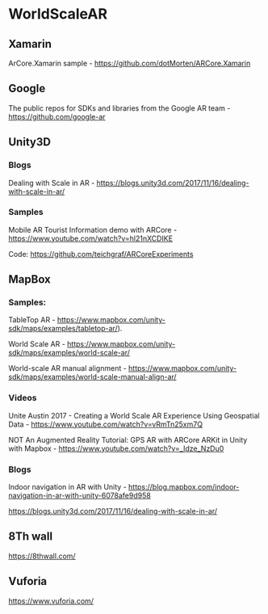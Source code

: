 # WorldScaleAR

## Xamarin

ArCore.Xamarin sample - https://github.com/dotMorten/ARCore.Xamarin

## Google

The public repos for SDKs and libraries from the Google AR team - https://github.com/google-ar

## Unity3D

### Blogs

Dealing with Scale in AR - https://blogs.unity3d.com/2017/11/16/dealing-with-scale-in-ar/

### Samples

Mobile AR Tourist Information demo with ARCore - https://www.youtube.com/watch?v=hl21nXCDIKE

Code: https://github.com/teichgraf/ARCoreExperiments

## MapBox

### Samples: 

TableTop AR - https://www.mapbox.com/unity-sdk/maps/examples/tabletop-ar/).

World Scale AR - https://www.mapbox.com/unity-sdk/maps/examples/world-scale-ar/

World-scale AR manual alignment - https://www.mapbox.com/unity-sdk/maps/examples/world-scale-manual-align-ar/

### Videos

Unite Austin 2017 - Creating a World Scale AR Experience Using Geospatial Data - https://www.youtube.com/watch?v=vRmTn25xm7Q

NOT An Augmented Reality Tutorial: GPS AR with ARCore ARKit in Unity with Mapbox - https://www.youtube.com/watch?v=_Idze_NzDu0

### Blogs

Indoor navigation in AR with Unity - https://blog.mapbox.com/indoor-navigation-in-ar-with-unity-6078afe9d958

https://blogs.unity3d.com/2017/11/16/dealing-with-scale-in-ar/

## 8Th wall

https://8thwall.com/

## Vuforia

https://www.vuforia.com/
